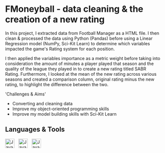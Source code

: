 # FMoneyball - data cleaning & the creation of a new rating

In this project, I extracted data from Football Manager as a HTML file. I then clean & processed the data using Python (Pandas) before using a Linear Regression model (NumPy, Sci-Kit Learn) to determine which variables impacted the game's Rating system for each position. 

I then applied the variables importance as a metric weight before taking into consideration the amount of minutes a player played that season and the quality of the league they played in to create a new rating titled SABR Rating. Furthermore, I looked at the mean of the new rating across various seasons and created a comparison column, original rating minus the new rating, to highlight the difference between the two.

'Challenges & Aims'
- Converting and cleaning data
- Improve my object-oriented programming skills
- Improve my model building skills with Sci-Kit Learn

## Languages & Tools

<img align="left" alt="JavaScript" width="30px" style="padding-right:10px;" src="https://cdn.jsdelivr.net/gh/devicons/devicon/icons/python/python-plain.svg" />
<img align="left" alt="JavaScript" width="30px" style="padding-right:10px;" rc="https://cdn.jsdelivr.net/gh/devicons/devicon@latest/icons/numpy/numpy-original.svg" />
<img align="left" alt="JavaScript" width="30px" style="padding-right:10px;" src="https://cdn.jsdelivr.net/gh/devicons/devicon@latest/icons/scikitlearn/scikitlearn-original.svg" />
<br />
